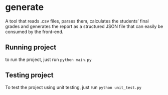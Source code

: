 # generate
A tool that reads .csv files, parses them,
calculates the students’ final grades and generates the report as a structured JSON file
that can easily be consumed by the front-end.

## Running project
to run the project, just run `python main.py`

## Testing project
To test the project using unit testing, just run `python unit_test.py`

